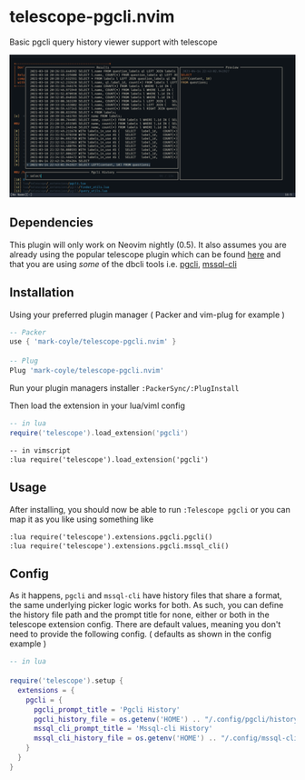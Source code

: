 # telescope-pgcli.nvim
Basic pgcli query history viewer support with telescope

![telescope-pgcli.nvim](https://github.com/mark-coyle/images/blob/master/telescope-pgcli.png?raw=true)

## Dependencies

This plugin will only work on Neovim nightly (0.5).
It also assumes you are already using the popular telescope plugin which can be found [here](https://github.com/nvim-telescope/telescope.nvim)
and that you are using _some_ of the dbcli tools i.e. [pgcli](https://github.com/dbcli/pgcli), [mssql-cli](https://github.com/dbcli/mssql-cli)

## Installation

Using your preferred plugin manager ( Packer and vim-plug for example )

```lua
-- Packer
use { 'mark-coyle/telescope-pgcli.nvim' }

-- Plug
Plug 'mark-coyle/telescope-pgcli.nvim'
```

Run your plugin managers installer `:PackerSync/:PlugInstall`

Then load the extension in your lua/viml config

```lua
-- in lua
require('telescope').load_extension('pgcli')
```

```viml
-- in vimscript
:lua require('telescope').load_extension('pgcli')
```

## Usage

After installing, you should now be able to run `:Telescope pgcli` or you can map it as you like using something like

```
:lua require('telescope').extensions.pgcli.pgcli()
:lua require('telescope').extensions.pgcli.mssql_cli()
```

## Config

As it happens, `pgcli` and `mssql-cli` have history files that share a format, the same underlying picker logic works for both.
As such, you can define the history file path and the prompt title for none, either or both in the telescope extension config.
There are default values, meaning you don't need to provide the following config. ( defaults as shown in the config example )

```lua
-- in lua

require('telescope').setup {
  extensions = {
    pgcli = {
      pgcli_prompt_title = 'Pgcli History'
      pgcli_history_file = os.getenv('HOME') .. "/.config/pgcli/history",
      mssql_cli_prompt_title = 'Mssql-cli History'
      mssql_cli_history_file = os.getenv('HOME') .. "/.config/mssql-cli/history",
    }
  }
}
```
